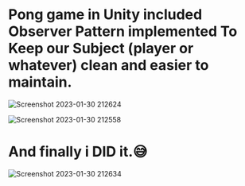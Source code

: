 # Pong game in Unity included Observer Pattern implemented To Keep our Subject (player or whatever) clean and easier to maintain. 

![Screenshot 2023-01-30 212624](https://user-images.githubusercontent.com/63372032/215577806-f51cd79d-cc8d-4e22-bee7-890528a91108.png)

![Screenshot 2023-01-30 212558](https://user-images.githubusercontent.com/63372032/215577842-50d1bd8c-37c7-48b1-9287-31b133402d1c.png)

# And finally i DID it.😅

![Screenshot 2023-01-30 212634](https://user-images.githubusercontent.com/63372032/215577835-672f2259-abb2-4f01-a750-bfd857f68b4d.png)

